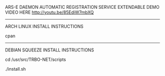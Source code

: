 ARS-E DAEMON
AUTOMATIC REGISTRATION SERVICE EXTENDABLE
DEMO VIDEO HERE
http://youtu.be/85EdiW7mbXQ

__________________________________
ARCH LINUX INSTALL INSTRUCTIONS


cpan 




___________________________________
DEBIAN SQUEEZE INSTALL INSTRUCTIONS


cd /usr/src/TRBO-NET/scripts


./install.sh